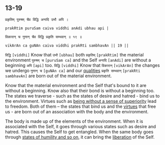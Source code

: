 ## 13-19


```shloka-sa
प्रकृतिम् पुरुषम् चैव विद्धि अनादि उभौ अपि ।
```
```shloka-sa-hk
prakRtim puruSam caiva viddhi anAdi ubhau api |
```
```shloka-sa
विकारान् च गुणान् चैव विद्धि प्रकृति सम्भवान् ॥ १९ ॥
```
```shloka-sa-hk
vikArAn ca guNAn caiva viddhi prakRti sambhavAn || 19 ||
```

`विद्धि` `[viddhi]` Know that `उभौ` `[ubhau]` both `प्रकृतिम्` `[prakRtim]` the material environment `पुरुषम् च` `[puruSam ca]` and the Self `अनादि` `[anAdi]` are without a beginning `अपि` `[api]` too. `विद्धि` `[viddhi]` Know that `विकारान्` `[vikArAn]` the changes we undergo `गुणान् च` `[guNAn ca]` and our [qualities](satva_rajas_tamas) `प्रकृति सम्भवान्` `[prakRti sambhavAn]` are born out of the material environment.

Know that the material environment and the Self that's bound to it are without a beginning. Know also that their bond is without a beginning too. 
The states we traverse - such as the states of desire and hatred - bind us to the environment.  Virtues such as [being without a sense of superiority](virtues_amanitvam) lead to freedom. 
Both of them – the states that bind us and the [virtues](virtues_amanitvam) that free us - are born out of an association with the body and the environment. 



The body is made up of the elements of the environment. When it is associated with the Self, it goes through various states such as desire and hatred. This causes the Self to get entangled.
When the same body goes through [states of humility and so on](virtues_amanitvam), it can bring the [liberation](Moksha) of the Self.

